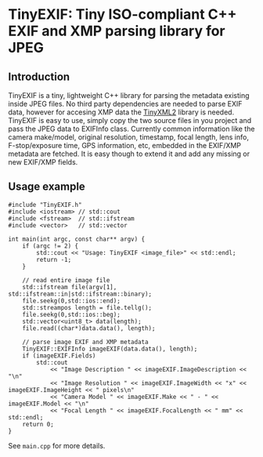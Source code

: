 # TinyEXIF: Tiny ISO-compliant C++ EXIF and XMP parsing library for JPEG

## Introduction

TinyEXIF is a tiny, lightweight C++ library for parsing the metadata existing inside JPEG files. No third party dependencies are needed to parse EXIF data, however for accesing XMP data the [TinyXML2](https://github.com/leethomason/tinyxml2) library is needed. TinyEXIF is easy to use, simply copy the two source files in you project and pass the JPEG data to EXIFInfo class. Currently common information like the camera make/model, original resolution, timestamp, focal length, lens info, F-stop/exposure time, GPS information, etc, embedded in the EXIF/XMP metadata are fetched. It is easy though to extend it and add any missing or new EXIF/XMP fields.

## Usage example

```
#include "TinyEXIF.h"
#include <iostream> // std::cout
#include <fstream>  // std::ifstream
#include <vector>   // std::vector

int main(int argc, const char** argv) {
	if (argc != 2) {
		std::cout << "Usage: TinyEXIF <image_file>" << std::endl;
		return -1;
	}

	// read entire image file
	std::ifstream file(argv[1], std::ifstream::in|std::ifstream::binary);
	file.seekg(0,std::ios::end);
	std::streampos length = file.tellg();
	file.seekg(0,std::ios::beg);
	std::vector<uint8_t> data(length);
	file.read((char*)data.data(), length);

	// parse image EXIF and XMP metadata
	TinyEXIF::EXIFInfo imageEXIF(data.data(), length);
	if (imageEXIF.Fields)
		std::cout
			<< "Image Description " << imageEXIF.ImageDescription << "\n"
			<< "Image Resolution " << imageEXIF.ImageWidth << "x" << imageEXIF.ImageHeight << " pixels\n"
			<< "Camera Model " << imageEXIF.Make << " - " << imageEXIF.Model << "\n"
			<< "Focal Length " << imageEXIF.FocalLength << " mm" << std::endl;
	return 0;
}
```
See `main.cpp` for more details.
